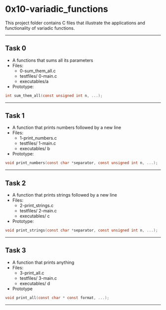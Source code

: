# 0x10-variadic_functions

This project folder contains C files that illustrate the applications and functionality of variadic functions.

----

## Task 0

- A functions that sums all its parameters
- Files:
  - 0-sum_them_all.c
  - testfiles/ 0-main.c
  - executables/a
- Prototype:

```c
int sum_them_all(const unsigned int n, ...);
```

----

## Task 1

- A function that prints numbers followed by a new line
- Files:
  - 1-print_numbers.c
  - testfiles/ 1-main.c
  - executables/ b
- Prototype:

```c
void print_numbers(const char *separator, const unsigned int n, ...);
```

----

## Task 2

- A function that prints strings followed by a new line
- Files:
  - 2-print_strings.c
  - testfiles/ 2-main.c
  - executables/ c
- Prototype:

```c
void print_strings(const char *separator, const unsigned int n, ...);
```

----

## Task 3

- A function that prints anything
- Files:
  - 3-print_all.c
  - testfiles/ 3-main.c
  - executables/ d
- Prototype

```c
void print_all(const char * const format, ...);
```

----
